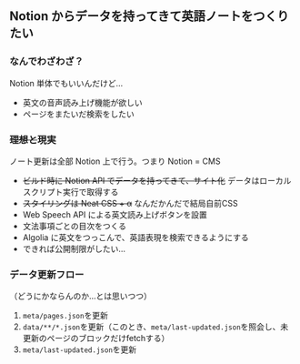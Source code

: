 ## Notion からデータを持ってきて英語ノートをつくりたい

### なんでわざわざ？

Notion 単体でもいいんだけど…

- 英文の音声読み上げ機能が欲しい
- ページをまたいだ検索をしたい

### ~~理想と~~現実

ノート更新は全部 Notion 上で行う。つまり Notion = CMS

- ~~ビルド時に Notion API でデータを持ってきて、サイト化~~ データはローカルスクリプト実行で取得する
- ~~スタイリングは Neat CSS + α~~ なんだかんだで結局自前CSS
- Web Speech API による英文読み上げボタンを設置
- 文法事項ごとの目次をつくる
- Algolia に英文をつっこんで、英語表現を検索できるようにする
- できれば公開制限がしたい…

### データ更新フロー

（どうにかならんのか…とは思いつつ）

1. `meta/pages.json`を更新
2. `data/**/*.json`を更新（このとき、`meta/last-updated.json`を照会し、未更新のページのブロックだけfetchする）
3. `meta/last-updated.json`を更新
